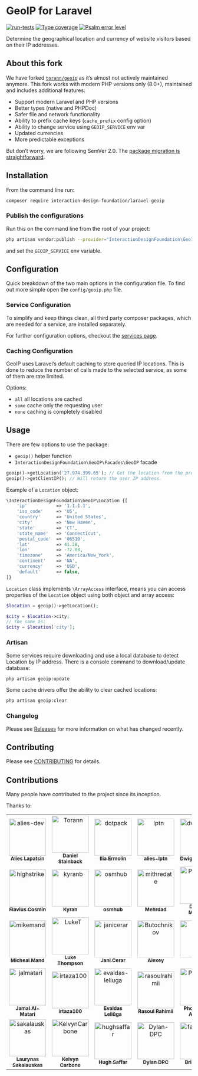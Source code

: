 # GeoIP for Laravel

[![run-tests](https://github.com/InteractionDesignFoundation/laravel-geoip/actions/workflows/run-tests.yml/badge.svg)](https://github.com/InteractionDesignFoundation/laravel-geoip/actions/workflows/run-tests.yml)
[![Type coverage](https://shepherd.dev/github/InteractionDesignFoundation/laravel-geoip/coverage.svg)](https://shepherd.dev/github/InteractionDesignFoundation/laravel-geoip)
[![Psalm error level](https://shepherd.dev/github/InteractionDesignFoundation/laravel-geoip/level.svg)](https://shepherd.dev/github/InteractionDesignFoundation/laravel-geoip)

Determine the geographical location and currency of website visitors based on their IP addresses.


## About this fork

We have forked [`torann/geoip`](https://github.com/Torann/laravel-geoip) as it’s almost not actively maintained anymore.
This fork works with modern PHP versions only (8.0+), maintained and includes additional features:
 - Support modern Laravel and PHP versions
 - Better types (native and PHPDoc)
 - Safer file and network functionality
 - Ability to prefix cache keys (`cache_prefix` config option)
 - Ability to change service using `GEOIP_SERVICE` env var
 - Updated currencies
 - More predictable exceptions

But don’t worry, we are following SemVer 2.0. The [package migration is straightforward](./docs/migration.md).


## Installation

From the command line run:

```sh
composer require interaction-design-foundation/laravel-geoip
```


### Publish the configurations

Run this on the command line from the root of your project:
```sh
php artisan vendor:publish --provider="InteractionDesignFoundation\GeoIP\GeoIPServiceProvider" --tag=config
```

and set the `GEOIP_SERVICE` env variable.

## Configuration

Quick breakdown of the two main options in the configuration file.
To find out more simple open the `config/geoip.php` file.


### Service Configuration

To simplify and keep things clean, all third party composer packages, which are needed for a service, are installed separately.

For further configuration options, checkout the [services page](./docs/services.md).


### Caching Configuration

GeoIP uses Laravel’s default caching to store queried IP locations.
This is done to reduce the number of calls made to the selected service, as some of them are rate limited.

Options:
 - `all` all locations are cached
 - `some` cache only the requesting user
 - `none` caching is completely disabled


## Usage

There are few options to use the package:
 - `geoip()` helper function
 - `InteractionDesignFoundation\GeoIP\Facades\GeoIP` facade

```php
geoip()->getLocation('27.974.399.65'); // Get the location from the provided IP.
geoip()->getClientIP(); // Will return the user IP address.
```

Example of a `Location` object:
```php
\InteractionDesignFoundation\GeoIP\Location {[
    'ip'           => '1.1.1.1',
    'iso_code'     => 'US',
    'country'      => 'United States',
    'city'         => 'New Haven',
    'state'        => 'CT',
    'state_name'   => 'Connecticut',
    'postal_code'  => '06510',
    'lat'          => 41.28,
    'lon'          => -72.88,
    'timezone'     => 'America/New_York',
    'continent'    => 'NA',
    'currency'     => 'USD',
    'default'      => false,
]}
```

`Location` class implements `\ArrayAccess` interface, means you can access properties of the `Location` object using both object and array access:
```php
$location = geoip()->getLocation();

$city = $location->city;
// The same as:
$city = $location['city'];
```

### Artisan

Some services require downloading and use a local database to detect Location by IP address.
There is a console command to download/update database:
```sh
php artisan geoip:update
```

Some cache drivers offer the ability to clear cached locations:
```sh
php artisan geoip:clear
```

### Changelog

Please see [Releases](https://github.com/InteractionDesignFoundation/laravel-geoip/releases) for more information on what has changed recently.


## Contributing

Please see [CONTRIBUTING](.github/CONTRIBUTING.md) for details.


## Contributions

Many people have contributed to the project since its inception.

Thanks to:

<!-- readme: contributors -start -->
<table>
	<tbody>
		<tr>
            <td align="center">
                <a href="https://github.com/alies-dev">
                    <img src="https://avatars.githubusercontent.com/u/5278175?v=4" width="100;" alt="alies-dev"/>
                    <br />
                    <sub><b>Alies Lapatsin</b></sub>
                </a>
            </td>
            <td align="center">
                <a href="https://github.com/Torann">
                    <img src="https://avatars.githubusercontent.com/u/1406755?v=4" width="100;" alt="Torann"/>
                    <br />
                    <sub><b>Daniel Stainback</b></sub>
                </a>
            </td>
            <td align="center">
                <a href="https://github.com/dotpack">
                    <img src="https://avatars.githubusercontent.com/u/1175814?v=4" width="100;" alt="dotpack"/>
                    <br />
                    <sub><b>Ilia Ermolin</b></sub>
                </a>
            </td>
            <td align="center">
                <a href="https://github.com/lptn">
                    <img src="https://avatars.githubusercontent.com/u/150333538?v=4" width="100;" alt="lptn"/>
                    <br />
                    <sub><b>alies-lptn</b></sub>
                </a>
            </td>
            <td align="center">
                <a href="https://github.com/dwightwatson">
                    <img src="https://avatars.githubusercontent.com/u/1100408?v=4" width="100;" alt="dwightwatson"/>
                    <br />
                    <sub><b>Dwight Watson</b></sub>
                </a>
            </td>
            <td align="center">
                <a href="https://github.com/jessarcher">
                    <img src="https://avatars.githubusercontent.com/u/4977161?v=4" width="100;" alt="jessarcher"/>
                    <br />
                    <sub><b>Jess Archer</b></sub>
                </a>
            </td>
		</tr>
		<tr>
            <td align="center">
                <a href="https://github.com/highstrike">
                    <img src="https://avatars.githubusercontent.com/u/2379538?v=4" width="100;" alt="highstrike"/>
                    <br />
                    <sub><b>Flavius Cosmin</b></sub>
                </a>
            </td>
            <td align="center">
                <a href="https://github.com/kyranb">
                    <img src="https://avatars.githubusercontent.com/u/5426926?v=4" width="100;" alt="kyranb"/>
                    <br />
                    <sub><b>Kyran</b></sub>
                </a>
            </td>
            <td align="center">
                <a href="https://github.com/osmhub">
                    <img src="https://avatars.githubusercontent.com/u/13149318?v=4" width="100;" alt="osmhub"/>
                    <br />
                    <sub><b>osmhub</b></sub>
                </a>
            </td>
            <td align="center">
                <a href="https://github.com/mithredate">
                    <img src="https://avatars.githubusercontent.com/u/6016632?v=4" width="100;" alt="mithredate"/>
                    <br />
                    <sub><b>Mehrdad</b></sub>
                </a>
            </td>
            <td align="center">
                <a href="https://github.com/Pythagus">
                    <img src="https://avatars.githubusercontent.com/u/34168890?v=4" width="100;" alt="Pythagus"/>
                    <br />
                    <sub><b>Damien MOLINA</b></sub>
                </a>
            </td>
            <td align="center">
                <a href="https://github.com/rjp2525">
                    <img src="https://avatars.githubusercontent.com/u/1334865?v=4" width="100;" alt="rjp2525"/>
                    <br />
                    <sub><b>Reno Philibert</b></sub>
                </a>
            </td>
		</tr>
		<tr>
            <td align="center">
                <a href="https://github.com/mikemand">
                    <img src="https://avatars.githubusercontent.com/u/745184?v=4" width="100;" alt="mikemand"/>
                    <br />
                    <sub><b>Micheal Mand</b></sub>
                </a>
            </td>
            <td align="center">
                <a href="https://github.com/LukeT">
                    <img src="https://avatars.githubusercontent.com/u/2203091?v=4" width="100;" alt="LukeT"/>
                    <br />
                    <sub><b>Luke Thompson</b></sub>
                </a>
            </td>
            <td align="center">
                <a href="https://github.com/janicerar">
                    <img src="https://avatars.githubusercontent.com/u/29040621?v=4" width="100;" alt="janicerar"/>
                    <br />
                    <sub><b>Jani Cerar</b></sub>
                </a>
            </td>
            <td align="center">
                <a href="https://github.com/Butochnikov">
                    <img src="https://avatars.githubusercontent.com/u/4212297?v=4" width="100;" alt="Butochnikov"/>
                    <br />
                    <sub><b>Alexey</b></sub>
                </a>
            </td>
            <td align="center">
                <a href="https://github.com/ncla">
                    <img src="https://avatars.githubusercontent.com/u/5507083?v=4" width="100;" alt="ncla"/>
                    <br />
                    <sub><b>ncla</b></sub>
                </a>
            </td>
            <td align="center">
                <a href="https://github.com/acidjazz">
                    <img src="https://avatars.githubusercontent.com/u/967369?v=4" width="100;" alt="acidjazz"/>
                    <br />
                    <sub><b>kevin olson</b></sub>
                </a>
            </td>
		</tr>
		<tr>
            <td align="center">
                <a href="https://github.com/jalmatari">
                    <img src="https://avatars.githubusercontent.com/u/2941118?v=4" width="100;" alt="jalmatari"/>
                    <br />
                    <sub><b>Jamal Al-Matari</b></sub>
                </a>
            </td>
            <td align="center">
                <a href="https://github.com/irtaza100">
                    <img src="https://avatars.githubusercontent.com/u/34660777?v=4" width="100;" alt="irtaza100"/>
                    <br />
                    <sub><b>irtaza100</b></sub>
                </a>
            </td>
            <td align="center">
                <a href="https://github.com/evaldas-leliuga">
                    <img src="https://avatars.githubusercontent.com/u/1867113?v=4" width="100;" alt="evaldas-leliuga"/>
                    <br />
                    <sub><b>Evaldas Leliūga</b></sub>
                </a>
            </td>
            <td align="center">
                <a href="https://github.com/rasoulrahimii">
                    <img src="https://avatars.githubusercontent.com/u/24825810?v=4" width="100;" alt="rasoulrahimii"/>
                    <br />
                    <sub><b>Rasoul Rahimii</b></sub>
                </a>
            </td>
            <td align="center">
                <a href="https://github.com/PhoenixPeca">
                    <img src="https://avatars.githubusercontent.com/u/9730242?v=4" width="100;" alt="PhoenixPeca"/>
                    <br />
                    <sub><b>Phoenix Eve Aspacio</b></sub>
                </a>
            </td>
            <td align="center">
                <a href="https://github.com/lloricode">
                    <img src="https://avatars.githubusercontent.com/u/8251344?v=4" width="100;" alt="lloricode"/>
                    <br />
                    <sub><b>Lloric Mayuga Garcia</b></sub>
                </a>
            </td>
		</tr>
		<tr>
            <td align="center">
                <a href="https://github.com/sakalauskas">
                    <img src="https://avatars.githubusercontent.com/u/1455148?v=4" width="100;" alt="sakalauskas"/>
                    <br />
                    <sub><b>Laurynas Sakalauskas</b></sub>
                </a>
            </td>
            <td align="center">
                <a href="https://github.com/KelvynCarbone">
                    <img src="https://avatars.githubusercontent.com/u/5288360?v=4" width="100;" alt="KelvynCarbone"/>
                    <br />
                    <sub><b>Kelvyn Carbone</b></sub>
                </a>
            </td>
            <td align="center">
                <a href="https://github.com/hughsaffar">
                    <img src="https://avatars.githubusercontent.com/u/10440022?v=4" width="100;" alt="hughsaffar"/>
                    <br />
                    <sub><b>Hugh Saffar</b></sub>
                </a>
            </td>
            <td align="center">
                <a href="https://github.com/Dylan-DPC">
                    <img src="https://avatars.githubusercontent.com/u/99973273?v=4" width="100;" alt="Dylan-DPC"/>
                    <br />
                    <sub><b>Dylan DPC</b></sub>
                </a>
            </td>
            <td align="center">
                <a href="https://github.com/faustbrian">
                    <img src="https://avatars.githubusercontent.com/u/22145591?v=4" width="100;" alt="faustbrian"/>
                    <br />
                    <sub><b>Brian Faust</b></sub>
                </a>
            </td>
            <td align="center">
                <a href="https://github.com/Omranic">
                    <img src="https://avatars.githubusercontent.com/u/406705?v=4" width="100;" alt="Omranic"/>
                    <br />
                    <sub><b>Abdelrahman Omran</b></sub>
                </a>
            </td>
		</tr>
	<tbody>
</table>
<!-- readme: contributors -end -->